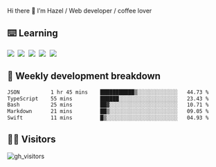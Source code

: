 
Hi there 👋 I’m Hazel / Web developer / coffee lover

## ⌨️ Learning

<samp>
 <a href="https://github.com/vuejs/core"><img src="https://api.iconify.design/logos:vue.svg" /></a>
  <a href="https://github.com/vuejs/core"><img src="https://api.iconify.design/logos:react.svg" /></a>
  <a href="https://github.com/vitejs/vite"><img src="https://api.iconify.design/logos:vitejs.svg" /></a>
  <a href="https://github.com/microsoft/TypeScript"><img src="https://api.iconify.design/logos:typescript-icon.svg" /></a> 
  <a href="https://github.com/unocss/unocss"><img src="https://api.iconify.design/logos:unocss.svg" /></a>
  

</samp>


## 🦀 Weekly development breakdown

<!--START_SECTION:waka-->

```txt
JSON          1 hr 45 mins    ███████████▒░░░░░░░░░░░░░   44.73 %
TypeScript    55 mins         ██████░░░░░░░░░░░░░░░░░░░   23.43 %
Bash          25 mins         ██▓░░░░░░░░░░░░░░░░░░░░░░   10.71 %
Markdown      21 mins         ██▒░░░░░░░░░░░░░░░░░░░░░░   09.05 %
Swift         11 mins         █▒░░░░░░░░░░░░░░░░░░░░░░░   04.93 %
```

<!--END_SECTION:waka-->
## 👬🏻 Visitors

![gh_visitors](https://profile-counter.glitch.me/Hazel-Lin/count.svg)

